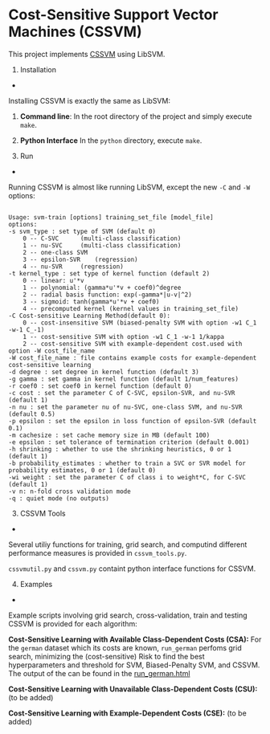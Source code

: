 Cost-Sensitive Support Vector Machines (CSSVM)
=
This project implements [CSSVM](http://arxiv.org/abs/1212.0975) using LibSVM. 

1.  Installation
-
Installing CSSVM is exactly the same as LibSVM:

1.  **Command line**:
In the root directory of the project and simply execute ```make```.

2.  **Python Interface** In the ```python``` directory, execute ```make```.


2.  Run
-
Running CSSVM is almost like running LibSVM, except the new  <code>-C</code> and <code>-W</code> options:
<pre><code>
Usage: svm-train [options] training_set_file [model_file]
options:
-s svm_type : set type of SVM (default 0)
	0 -- C-SVC		(multi-class classification)
	1 -- nu-SVC		(multi-class classification)
	2 -- one-class SVM
	3 -- epsilon-SVR	(regression)
	4 -- nu-SVR		(regression)
-t kernel_type : set type of kernel function (default 2)
	0 -- linear: u'*v
	1 -- polynomial: (gamma*u'*v + coef0)^degree
	2 -- radial basis function: exp(-gamma*|u-v|^2)
	3 -- sigmoid: tanh(gamma*u'*v + coef0)
	4 -- precomputed kernel (kernel values in training_set_file)
-C Cost-sensitive Learning Method(default 0):
	0 -- cost-insensitive SVM (biased-penalty SVM with option -w1 C_1 -w-1 C_-1)
	1 -- cost-sensitive SVM with option -w1 C_1 -w-1 1/kappa
	2 -- cost-sensitive SVM with example-dependent cost.used with option -W cost_file_name
-W cost_file_name : file contains example costs for example-dependent cost-sensitive learning
-d degree : set degree in kernel function (default 3)
-g gamma : set gamma in kernel function (default 1/num_features)
-r coef0 : set coef0 in kernel function (default 0)
-c cost : set the parameter C of C-SVC, epsilon-SVR, and nu-SVR (default 1)
-n nu : set the parameter nu of nu-SVC, one-class SVM, and nu-SVR (default 0.5)
-p epsilon : set the epsilon in loss function of epsilon-SVR (default 0.1)
-m cachesize : set cache memory size in MB (default 100)
-e epsilon : set tolerance of termination criterion (default 0.001)
-h shrinking : whether to use the shrinking heuristics, 0 or 1 (default 1)
-b probability_estimates : whether to train a SVC or SVR model for probability estimates, 0 or 1 (default 0)
-wi weight : set the parameter C of class i to weight*C, for C-SVC (default 1)
-v n: n-fold cross validation mode
-q : quiet mode (no outputs)
</code></pre>

3.   CSSVM Tools
-
Several utiliy functions for training, grid search, and computind different performance measures is provided in `cssvm_tools.py`.

`cssvmutil.py` and `cssvm.py` containt python interface functions for CSSVM.

4.   Examples
-
Example scripts involving grid search, cross-validation, train and testing CSSVM is provided for each algorithm:

**Cost-Sensitive Learning with Available Class-Dependent Costs (CSA):** For the `german` dataset which its costs are known, `run_german` perfoms grid search, minimizing the (cost-sensitive) Risk to find the best hyperparameters and threshold for SVM, Biased-Penalty SVM, and CSSVM. The output of the can be found in the  [run_german.html](./python/run_german.html)

**Cost-Sensitive Learning with Unavailable Class-Dependent Costs (CSU):** (to be added)

**Cost-Sensitive Learning with Example-Dependent Costs (CSE):** (to be added)


